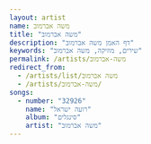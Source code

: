 ```yaml
---
layout: artist
name: משה אברמוב
title: "משה אברמוב"
description: "דף האמן משה אברמוב"
keywords: "שירים, מוזיקה, משה אברמוב"
permalink: /artists/משה-אברמוב
redirect_from:
  - /artists/list/משה אברמוב
  - /artists/משה-אברמוב/
songs:
  - number: "32926"
    name: "רועה ישראל"
    album: "סינגלים"
    artist: "משה אברמוב"
---
```

